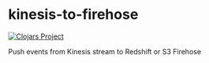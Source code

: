 # kinesis-to-firehose

[![Clojars Project](http://clojars.org/kinesis-to-firehose/latest-version.svg)](http://clojars.org/kinesis-to-firehose)

Push events from Kinesis stream to Redshift or S3 Firehose
